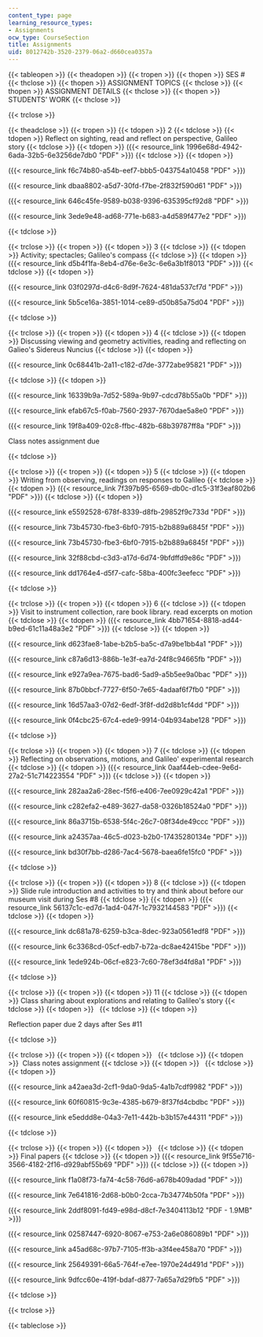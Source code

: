 ```yaml
---
content_type: page
learning_resource_types:
- Assignments
ocw_type: CourseSection
title: Assignments
uid: 8012742b-3520-2379-06a2-d660cea0357a
---
```


{{< tableopen >}}
{{< theadopen >}}
{{< tropen >}}
{{< thopen >}}
SES #
{{< thclose >}}
{{< thopen >}}
ASSIGNMENT TOPICS
{{< thclose >}}
{{< thopen >}}
ASSIGNMENT DETAILS
{{< thclose >}}
{{< thopen >}}
STUDENTS' WORK
{{< thclose >}}

{{< trclose >}}

{{< theadclose >}}
{{< tropen >}}
{{< tdopen >}}
2
{{< tdclose >}}
{{< tdopen >}}
Reflect on sighting, read and reflect on perspective, Galileo story
{{< tdclose >}}
{{< tdopen >}}
({{< resource_link 1996e68d-4942-6ada-32b5-6e3256de7db0 "PDF" >}})
{{< tdclose >}}
{{< tdopen >}}


({{< resource_link f6c74b80-a54b-eef7-bbb5-043754a10458 "PDF" >}})

({{< resource_link dbaa8802-a5d7-30fd-f7be-2f832f590d61 "PDF" >}})

({{< resource_link 646c45fe-9589-b038-9396-635395cf92d8 "PDF" >}})

({{< resource_link 3ede9e48-ad68-771e-b683-a4d589f477e2 "PDF" >}})


{{< tdclose >}}

{{< trclose >}}
{{< tropen >}}
{{< tdopen >}}
3
{{< tdclose >}}
{{< tdopen >}}
Activity; spectacles; Galileo's compass
{{< tdclose >}}
{{< tdopen >}}
({{< resource_link d5b4f1fa-8eb4-d76e-6e3c-6e6a3b1f8013 "PDF" >}})
{{< tdclose >}}
{{< tdopen >}}


({{< resource_link 03f0297d-d4c6-8d9f-7624-481da537cf7d "PDF" >}})

({{< resource_link 5b5ce16a-3851-1014-ce89-d50b85a75d04 "PDF" >}})


{{< tdclose >}}

{{< trclose >}}
{{< tropen >}}
{{< tdopen >}}
4
{{< tdclose >}}
{{< tdopen >}}
Discussing viewing and geometry activities, reading and reflecting on Galieo's Sidereus Nuncius
{{< tdclose >}}
{{< tdopen >}}


({{< resource_link 0c68441b-2a11-c182-d7de-3772abe95821 "PDF" >}})


{{< tdclose >}}
{{< tdopen >}}


({{< resource_link 16339b9a-7d52-589a-9b97-cdcd78b55a0b "PDF" >}})

({{< resource_link efab67c5-f0ab-7560-2937-7670dae5a8e0 "PDF" >}})

({{< resource_link 19f8a409-02c8-ffbc-482b-68b39787ff8a "PDF" >}})

Class notes assignment due


{{< tdclose >}}

{{< trclose >}}
{{< tropen >}}
{{< tdopen >}}
5
{{< tdclose >}}
{{< tdopen >}}
Writing from observing, readings on responses to Galileo
{{< tdclose >}}
{{< tdopen >}}
({{< resource_link 7f397b95-6569-db0c-d1c5-31f3eaf802b6 "PDF" >}})
{{< tdclose >}}
{{< tdopen >}}


({{< resource_link e5592528-678f-8339-d8fb-29852f9c733d "PDF" >}})

({{< resource_link 73b45730-fbe3-6bf0-7915-b2b889a6845f "PDF" >}})

({{< resource_link 73b45730-fbe3-6bf0-7915-b2b889a6845f "PDF" >}})

({{< resource_link 32f88cbd-c3d3-a17d-6d74-9bfdffd9e86c "PDF" >}})

({{< resource_link dd1764e4-d5f7-cafc-58ba-400fc3eefecc "PDF" >}})


{{< tdclose >}}

{{< trclose >}}
{{< tropen >}}
{{< tdopen >}}
6
{{< tdclose >}}
{{< tdopen >}}
Visit to instrument collection, rare book library. read excerpts on motion
{{< tdclose >}}
{{< tdopen >}}
({{< resource_link 4bb71654-8818-ad44-b9ed-61c11a48a3e2 "PDF" >}})
{{< tdclose >}}
{{< tdopen >}}


({{< resource_link d623fae8-1abe-b2b5-ba5c-d7a9be1bb4a1 "PDF" >}})

({{< resource_link c87a6d13-886b-1e3f-ea7d-24f8c94665fb "PDF" >}})

({{< resource_link e927a9ea-7675-bad6-5ad9-a5b5ee9a0bac "PDF" >}})

({{< resource_link 87b0bbcf-7727-6f50-7e65-4adaaf6f7fb0 "PDF" >}})

({{< resource_link 16d57aa3-07d2-6edf-3f8f-dd2d8b1cf4dd "PDF" >}})

({{< resource_link 0f4cbc25-67c4-ede9-9914-04b934abe128 "PDF" >}})


{{< tdclose >}}

{{< trclose >}}
{{< tropen >}}
{{< tdopen >}}
7
{{< tdclose >}}
{{< tdopen >}}
Reflecting on observations, motions, and Galileo' experimental research
{{< tdclose >}}
{{< tdopen >}}
({{< resource_link 0aaf44eb-cdee-9e6d-27a2-51c714223554 "PDF" >}})
{{< tdclose >}}
{{< tdopen >}}


({{< resource_link 282aa2a6-28ec-f5f6-e406-7ee0929c42a1 "PDF" >}})

({{< resource_link c282efa2-e489-3627-da58-0326b18524a0 "PDF" >}})

({{< resource_link 86a3715b-6538-5f4c-26c7-08f34de49ccc "PDF" >}})

({{< resource_link a24357aa-46c5-d023-b2b0-17435280134e "PDF" >}})

({{< resource_link bd30f7bb-d286-7ac4-5678-baea6fe15fc0 "PDF" >}})


{{< tdclose >}}

{{< trclose >}}
{{< tropen >}}
{{< tdopen >}}
8
{{< tdclose >}}
{{< tdopen >}}
Slide rule introduction and activities to try and think about before our museum visit during Ses #8
{{< tdclose >}}
{{< tdopen >}}
({{< resource_link 56137c1c-ed7d-1ad4-047f-1c7932144583 "PDF" >}})
{{< tdclose >}}
{{< tdopen >}}


({{< resource_link dc681a78-6259-b3ca-8dec-923a0561edf8 "PDF" >}})

({{< resource_link 6c3368cd-05cf-edb7-b72a-dc8ae42415be "PDF" >}})

({{< resource_link 1ede924b-06cf-e823-7c60-78ef3d4fd8a1 "PDF" >}})


{{< tdclose >}}

{{< trclose >}}
{{< tropen >}}
{{< tdopen >}}
11
{{< tdclose >}}
{{< tdopen >}}
Class sharing about explorations and relating to Galileo's story
{{< tdclose >}}
{{< tdopen >}}
 
{{< tdclose >}}
{{< tdopen >}}


Reflection paper due 2 days after Ses #11


{{< tdclose >}}

{{< trclose >}}
{{< tropen >}}
{{< tdopen >}}
 
{{< tdclose >}}
{{< tdopen >}}
 Class notes assignment
{{< tdclose >}}
{{< tdopen >}}
 
{{< tdclose >}}
{{< tdopen >}}


({{< resource_link a42aea3d-2cf1-9da0-9da5-4a1b7cdf9982 "PDF" >}})

({{< resource_link 60f60815-9c3e-4385-b679-8f37fd4cbdbc "PDF" >}})

({{< resource_link e5eddd8e-04a3-7e11-442b-b3b157e44311 "PDF" >}})


{{< tdclose >}}

{{< trclose >}}
{{< tropen >}}
{{< tdopen >}}
 
{{< tdclose >}}
{{< tdopen >}}
Final papers
{{< tdclose >}}
{{< tdopen >}}
({{< resource_link 9f55e716-3566-4182-2f16-d929abf55b69 "PDF" >}})
{{< tdclose >}}
{{< tdopen >}}


({{< resource_link f1a08f73-fa74-4c58-76d6-a678b409adad "PDF" >}})

({{< resource_link 7e641816-2d68-b0b0-2cca-7b34774b50fa "PDF" >}})

({{< resource_link 2ddf8091-fd49-e98d-d8cf-7e3404113b12 "PDF - 1.9MB" >}})

({{< resource_link 02587447-6920-8067-e753-2a6e086089b1 "PDF" >}})

({{< resource_link a45ad68c-97b7-7105-ff3b-a3f4ee458a70 "PDF" >}})

({{< resource_link 25649391-66a5-764f-e7ee-1970e24d491d "PDF" >}})

({{< resource_link 9dfcc60e-419f-bdaf-d877-7a65a7d29fb5 "PDF" >}})


{{< tdclose >}}

{{< trclose >}}

{{< tableclose >}}